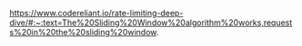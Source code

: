 https://www.codereliant.io/rate-limiting-deep-dive/#:~:text=The%20Sliding%20Window%20algorithm%20works,requests%20in%20the%20sliding%20window.
